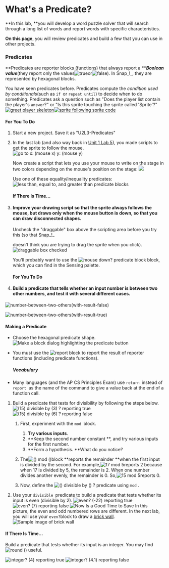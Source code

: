 # What's a Predicate?

**In this lab, **you will develop a word puzzle solver that will search through a long list of words and report words with specific characteristics.

**On this page**, you will review predicates and build a few that you can use in other projects.

### Predicates

**Predicates are reporter blocks \(functions\) that always report a **_**Boolean value**_\(they report only the values![](http://bjc.edc.org/bjc-r/img/blocks/true.png "true")or![](http://bjc.edc.org/bjc-r/img/blocks/false.png "false")\). In Snap_!_, they are represented by hexagonal blocks.

You have seen predicates before. Predicates compute the _condition used by conditionals_\(such as `if `or `repeat until`\) to decide when to do something. Predicates ask a question such as "Does the player list contain the player's `answer`?" or "Is this sprite touching the sprite called 'Sprite'?"  
[![](http://bjc.edc.org/bjc-r/img/1-introduction/greet-player-skeleton.png "greet player skeleton")](http://bjc.edc.org/bjc-r/cur/programming/1-introduction/2-gossip-and-greet/4-learning-names.html?topic=nyc_bjc%2F1-intro-loops.topic&course=bjc4nyc.html&novideo&noassignment)[![](http://bjc.edc.org/bjc-r/img/1-introduction/move-tiny-no-comment.png "sprite following sprite code")](http://bjc.edc.org/bjc-r/cur/programming/1-introduction/5-follow-the-leader/2-sprite-interaction.html?topic=nyc_bjc%2F1-intro-loops.topic&course=bjc4nyc.html&novideo&noassignment)

#### For You To Do

1. Start a new project. Save it as "U2L3-Predicates"
2. In the last lab \(and also way back in [Unit 1 Lab 5](http://bjc.edc.org/bjc-r/cur/programming/1-introduction/5-follow-the-leader/1-following-sprites.html?topic=nyc_bjc%2F1-intro-loops.topic&course=bjc4nyc.html&novideo&noassignment)\), you made scripts to get the sprite to follow the mouse.  
   ![](http://bjc.edc.org/bjc-r/img/2-complexity/U2-follow-that-mouse.png "go to x: \(mouse x\) y: \(mouse y\)")

   Now create a script that lets you use your mouse to write on the stage in two colors depending on the mouse's position on the stage: ![](http://bjc.edc.org/bjc-r/img/2-complexity/writing-mouse-on-stage.gif)

   Use one of these equality/inequality predicates:  
   ![](http://bjc.edc.org/bjc-r/img/2-complexity/relations.jpg "less than, equal to, and greater than predicate blocks")

   #### If  There Is Time...

3. #### Improve your drawing script so that the sprite always follows the mouse, but draws only when the mouse button is down, so that you can draw disconnected shapes.

   Uncheck the "draggable" box above the scripting area before you try this \(so that Snap_!_

   doesn't think you are trying to drag the sprite when you click\). ![](http://bjc.edc.org/bjc-r/img/2-complexity/draggable-check-box.png "draggable box checked")

   You'll probably want to use the ![](http://bjc.edc.org/bjc-r/img/blocks/mouse-down.png "mouse down? predicate block") block, which you can find in the Sensing palette.

   #### For You To Do

4. #### Build a predicate that tells whether an input number is between two other numbers, and test it with several different cases.

![](http://bjc.edc.org/bjc-r/img/2-complexity/number-between-two-others%28with-result-false%29.png "number-between-two-others\(with-result-false\)")

![](http://bjc.edc.org/bjc-r/img/2-complexity/number-between-two-others%28with-result-true%29.png "number-between-two-others\(with-result-true\)")

#### **Making a Predicate**

* Choose the hexagonal predicate shape.
  ![](http://bjc.edc.org/bjc-r/img/2-complexity/make-predicate.png "Make a block dialog highlighting the predicate button")
* You must use the ![](http://bjc.edc.org/bjc-r/img/blocks/report.png "report") block to report the result of reporter functions \(including predicate functions\).

  ##### Vocabulary

* Many languages \(and the AP CS Principles Exam\) use `return `instead of `report `as the name of the command to give a value back at the end of a function call.

1. Build a predicate that tests for divisibility by following the steps below.  
   ![](http://bjc.edc.org/bjc-r/img/2-complexity/15-divisible-by-3-reporting-true.png "\(15\) divisible by \(3\) ? reporting true")  
   ![](http://bjc.edc.org/bjc-r/img/2-complexity/15-divisible-by-6-reporting-false.png "\(15\) divisible by \(6\) ? reporting false")  
   1. First, experiment with the `mod `block.  
      1. **Try various inputs**.  
      2. **Keep the second number constant **, and try various inputs for the first number.  
      3. **Form a hypothesis. **What do you notice?  
   2. The![](http://bjc.edc.org/bjc-r/img/blocks/mod.png "\(\) mod \(\)")block **reports the remainder **when the first input is divided by the second. For example,![](http://bjc.edc.org/bjc-r/img/1-introduction/17-mod-5.png "17 mod 5")reports 2 because when 17 is divided by 5, the remainder is 2. When one number divides another evenly, the remainder is 0. So,![](http://bjc.edc.org/bjc-r/img/1-introduction/15-mod-5.png "15 mod 5")reports 0.

   1. Now, define the ![](http://bjc.edc.org/bjc-r/img/2-complexity/divisible-by.png "\(\) divisible by \(\) ?") predicate using `mod`
      .

2. Use your `divisible `predicate to build a predicate that tests whether its input is even \(divisible by 2\).
   ![](http://bjc.edc.org/bjc-r/img/2-complexity/even--22-reporting-true.png "even? \(-22\) reporting true")
   ![](http://bjc.edc.org/bjc-r/img/2-complexity/even-7-reporting-false.png "even? \(7\) reporting false")
   ![](http://bjc.edc.org/bjc-r/img/icons/save-now.png "Now Is a Good Time to Save")
   In this picture, the even and odd numbered rows are different. In the next lab, you will use your
   `even?`block to draw a [brick wall](http://bjc.edc.org/bjc-r/cur/programming/2-complexity/4-abstraction/3-brick-wall.html?topic=nyc_bjc%2F2-conditionals-abstraction.topic&course=bjc4nyc.html&novideo&noassignment).![](http://bjc.edc.org/bjc-r/img/abstraction/new-brickwall/wall.png "Sample image of brick wall") 

#### If There Is Time...

Build a predicate that tests whether its input is an integer. You may find ![](http://bjc.edc.org/bjc-r/img/blocks/round-a-number.png "round \(\)") useful.

![](http://bjc.edc.org/bjc-r/img/2-complexity/integer-4%28with-result-true%29.png "integer? \(4\) reporting true") ![](http://bjc.edc.org/bjc-r/img/2-complexity/integer-4-point-1%28with-result-false%29.png "integer? \(4.1\) reporting false")

